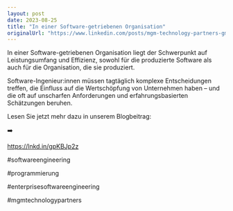```yaml
---
layout: post
date: 2023-08-25
title: "In einer Software-getriebenen Organisation"
originalUrl: "https://www.linkedin.com/posts/mgm-technology-partners-gmbh_die-prinzipien-des-enterprise-software-engineerings-activity-7095282626546069504-NuUb?utm_source=share&utm_medium=member_desktop"
---
```


In einer Software-getriebenen Organisation liegt der Schwerpunkt auf Leistungsumfang und Effizienz, sowohl für die produzierte Software als auch für die Organisation, die sie produziert.

Software-Ingenieur:innen müssen tagtäglich komplexe Entscheidungen treffen, die Einfluss auf die Wertschöpfung von Unternehmen haben – und die oft auf unscharfen Anforderungen und erfahrungsbasierten Schätzungen beruhen.

Lesen Sie jetzt mehr dazu in unserem Blogbeitrag:

➡️

https://lnkd.in/gpKBJp2z

#softwareengineering

#programmierung

#enterprisesoftwareengineering

#mgmtechnologypartners